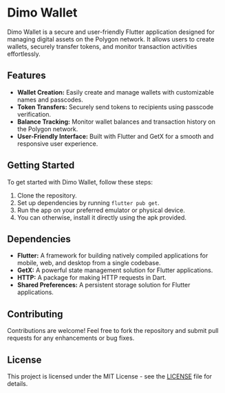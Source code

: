 # Dimo Wallet

Dimo Wallet is a secure and user-friendly Flutter application designed for managing digital assets on the Polygon network. It allows users to create wallets, securely transfer tokens, and monitor transaction activities effortlessly.

## Features
- **Wallet Creation:** Easily create and manage wallets with customizable names and passcodes.
- **Token Transfers:** Securely send tokens to recipients using passcode verification.
- **Balance Tracking:** Monitor wallet balances and transaction history on the Polygon network.
- **User-Friendly Interface:** Built with Flutter and GetX for a smooth and responsive user experience.

## Getting Started

To get started with Dimo Wallet, follow these steps:
1. Clone the repository.
2. Set up dependencies by running `flutter pub get`.
3. Run the app on your preferred emulator or physical device.
4. You can otherwise, install it directly using the apk provided.

## Dependencies

- **Flutter:** A framework for building natively compiled applications for mobile, web, and desktop from a single codebase.
- **GetX:** A powerful state management solution for Flutter applications.
- **HTTP:** A package for making HTTP requests in Dart.
- **Shared Preferences:** A persistent storage solution for Flutter applications.

## Contributing

Contributions are welcome! Feel free to fork the repository and submit pull requests for any enhancements or bug fixes.

## License

This project is licensed under the MIT License - see the [LICENSE](LICENSE) file for details.
